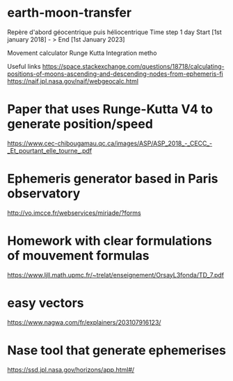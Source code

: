 # earth-moon-transfer

Repère d'abord géocentrique puis héliocentrique
Time step 1 day
Start [1st january 2018] - > End [1st January 2023]

Movement calculator
Runge Kutta Integration metho


Useful links
https://space.stackexchange.com/questions/18718/calculating-positions-of-moons-ascending-and-descending-nodes-from-ephemeris-fi
https://naif.jpl.nasa.gov/naif/webgeocalc.html

# Paper that uses Runge-Kutta V4 to generate position/speed
https://www.cec-chibougamau.qc.ca/images/ASP/ASP_2018_-_CECC_-_Et_pourtant_elle_tourne_.pdf
# Ephemeris generator based in Paris observatory
http://vo.imcce.fr/webservices/miriade/?forms

# Homework with clear formulations of mouvement formulas
https://www.ljll.math.upmc.fr/~trelat/enseignement/OrsayL3fonda/TD_7.pdf
# easy vectors
https://www.nagwa.com/fr/explainers/203107916123/

# Nase tool that generate ephemerises
https://ssd.jpl.nasa.gov/horizons/app.html#/